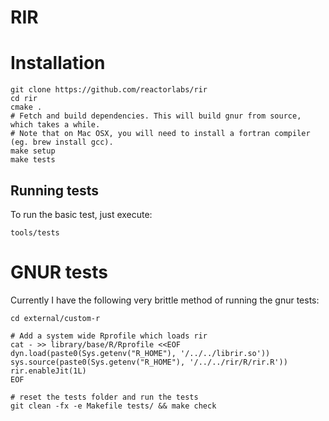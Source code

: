 # RIR

# Installation

    git clone https://github.com/reactorlabs/rir
    cd rir
    cmake .
    # Fetch and build dependencies. This will build gnur from source, which takes a while.
    # Note that on Mac OSX, you will need to install a fortran compiler (eg. brew install gcc). 
    make setup
    make tests

## Running tests

To run the basic test, just execute:

    tools/tests

# GNUR tests

Currently I have the following very brittle method of running the gnur tests:

    cd external/custom-r

    # Add a system wide Rprofile which loads rir
    cat - >> library/base/R/Rprofile <<EOF
    dyn.load(paste0(Sys.getenv("R_HOME"), '/../../librir.so'))
    sys.source(paste0(Sys.getenv("R_HOME"), '/../../rir/R/rir.R'))
    rir.enableJit(1L)
    EOF

    # reset the tests folder and run the tests
    git clean -fx -e Makefile tests/ && make check
